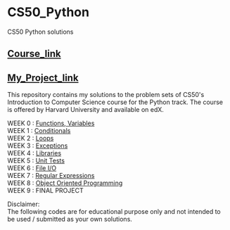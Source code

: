 # CS50_Python
CS50 Python solutions 

## [Course_link](https://cs50.harvard.edu/python/2022/)

## [My_Project_link](https://github.com/sarannetworkprogammer/CS50_Python/tree/main/Project_week9)

This repository contains my solutions to the problem sets of CS50's Introduction to Computer Science course for the Python track. The course is offered by Harvard University and available on edX.  



WEEK 0 : [Functions, Variables](https://cs50.harvard.edu/python/2022/psets/0/)  
WEEK 1 : [Conditionals](https://cs50.harvard.edu/python/2022/psets/1/)  
WEEK 2 : [Loops](https://cs50.harvard.edu/python/2022/psets/2/)  
WEEK 3 : [Exceptions](https://cs50.harvard.edu/python/2022/psets/3/)  
WEEK 4 : [Libraries](https://cs50.harvard.edu/python/2022/psets/4/)  
WEEK 5 : [Unit Tests](https://cs50.harvard.edu/python/2022/psets/5/)  
WEEK 6 : [File I/O](https://cs50.harvard.edu/python/2022/psets/6/)  
WEEK 7 : [Regular Expressions](https://cs50.harvard.edu/python/2022/psets/7/)  
WEEK 8 : [Object Oriented Programming](https://cs50.harvard.edu/python/2022/psets/8/)  
WEEK 9 : FINAL PROJECT  




Disclaimer:  
The following codes are for educational purpose only and not intended to be used / submitted as your own solutions.  
